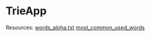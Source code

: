 # TrieApp

Resources:
[words_alpha.txt](https://github.com/dwyl/english-words)
[most_common_used_words](https://www.ef.edu/english-resources/english-vocabulary/top-3000-words/)
